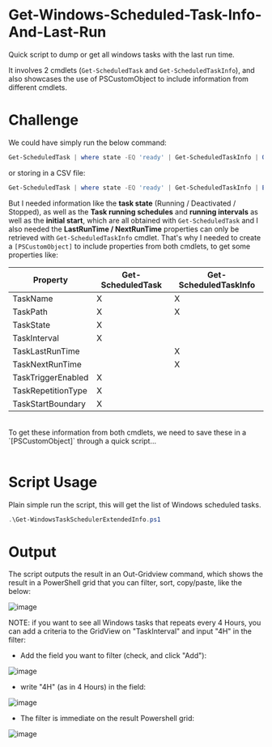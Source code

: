 # Get-Windows-Scheduled-Task-Info-And-Last-Run

Quick script to dump or get all windows tasks with the last run time. 

It involves 2 cmdlets (`Get-ScheduledTask` and `Get-ScheduledTaskInfo`), and also showcases the use of PSCustomObject to include information from different cmdlets.

# Challenge

We could have simply run the below command:

```powershell
Get-ScheduledTask | where state -EQ 'ready' | Get-ScheduledTaskInfo | Out-GridView
```

or storing in a CSV file:

```powershell
Get-ScheduledTask | where state -EQ 'ready' | Get-ScheduledTaskInfo | Export-CSV -NoTypeInformation -Path c:\temp\ScheduledTasksInfoList.csv
```

But I needed information like the **task state** (Running / Deactivated / Stopped), as well as the **Task running schedules** and **running intervals** as well as the **initial start**, which are all obtained with `Get-ScheduledTask` and I also needed the **LastRunTime / NextRunTime** properties can only be retrieved with `Get-ScheduledTaskInfo` cmdlet. That's why I needed to create a `[PSCustomObject]` to include properties from both cmdlets, to get some properties like:

|Property          |Get-ScheduledTask|Get-ScheduledTaskInfo|
|--------          |-----------------|---------------------|
|TaskName          |       X         |          X          |
|TaskPath          |       X         |          X          |
|TaskState         |       X         |                     |
|TaskInterval      |       X         |                     |
|TaskLastRunTime   |                 |          X          |
|TaskNextRunTime   |                 |          X          |
|TaskTriggerEnabled|       X         |                     |
|TaskRepetitionType|       X         |                     |
|TaskStartBoundary |       X         |                     |

<br>
To get these information from both cmdlets, we need to save these in a `[PSCustomObject]` through a quick script...
<br><br>

# Script Usage

Plain simple run the script, this will get the list of Windows scheduled tasks.

```powershell
.\Get-WindowsTaskSchedulerExtendedInfo.ps1
```

# Output

The script outputs the result in an Out-Gridview command, which shows the result in a PowerShell grid that you can filter, sort, copy/paste, like the below:

![image](https://user-images.githubusercontent.com/33433229/112364480-f190e300-8cac-11eb-8c13-0289ab9d7fa7.png)

NOTE: if you want to see all Windows tasks that repeats every 4 Hours, you can add a criteria to the GridView on "TaskInterval" and input "4H" in the filter:

- Add the field you want to filter (check, and click "Add"):

![image](https://user-images.githubusercontent.com/33433229/112371581-22751600-8cb5-11eb-8503-fa92dc5bfade.png)

- write "4H" (as in 4 Hours) in the field:

![image](https://user-images.githubusercontent.com/33433229/112371655-3c165d80-8cb5-11eb-9435-3fef7fa1e76a.png)

- The filter is immediate on the result Powershell grid:

![image](https://user-images.githubusercontent.com/33433229/112371714-505a5a80-8cb5-11eb-99dd-9d7648b49d9b.png)
